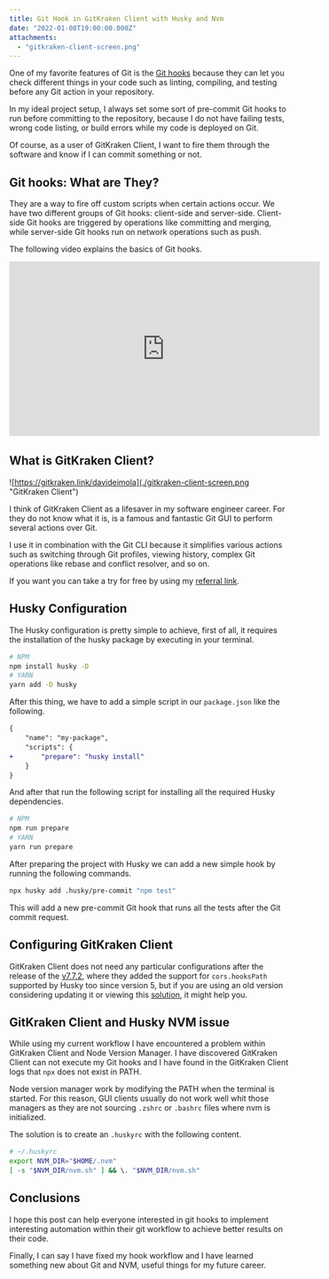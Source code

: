 ```yaml
---
title: Git Hook in GitKraken Client with Husky and Nvm
date: "2022-01-08T19:00:00.000Z"
attachments:
  - "gitkraken-client-screen.png"
---
```


One of my favorite features of Git is the [Git hooks](https://git-scm.com/book/en/v2/Customizing-Git-Git-Hooks) because they can let you check different things in your code such as linting, compiling, and testing before any Git action in your repository.

In my ideal project setup, I always set some sort of pre-commit Git hooks to run before committing to the repository, because I do not have failing tests, wrong code listing, or build errors while my code is deployed on Git.

Of course, as a user of GitKraken Client, I want to fire them through the software and know if I can commit something or not.

## Git hooks: What are They?

They are a way to fire off custom scripts when certain actions occur. We have two different groups of Git hooks: client-side and server-side. Client-side Git hooks are triggered by operations like committing and merging, while server-side Git hooks run on network operations such as push.

The following video explains the basics of Git hooks.

<iframe width="560" height="315" src="https://www.youtube.com/embed/ZZgyILr-TjA" title="YouTube video player" frameborder="0" allow="accelerometer; autoplay; clipboard-write; encrypted-media; gyroscope; picture-in-picture" allowfullscreen></iframe>

## What is GitKraken Client?

![https://gitkraken.link/davideimola](./gitkraken-client-screen.png "GitKraken Client")

I think of GitKraken Client as a lifesaver in my software engineer career. For they do not know what it is, is a famous and fantastic Git GUI to perform several actions over Git.

I use it in combination with the Git CLI because it simplifies various actions such as switching through Git profiles, viewing history, complex Git operations like rebase and conflict resolver, and so on.

If you want you can take a try for free by using my [referral link](https://gitkraken.link/davideimola).

## Husky Configuration

The Husky configuration is pretty simple to achieve, first of all, it requires the installation of the husky package by executing in your terminal.

```bash
# NPM
npm install husky -D
# YARN
yarn add -D husky
```

After this thing, we have to add a simple script in our `package.json` like the following.

```diff
{
	"name": "my-package",
	"scripts": {
+		"prepare": "husky install"
	}
}
```

And after that run the following script for installing all the required Husky dependencies.

```bash
# NPM
npm run prepare
# YARN
yarn run prepare
```

After preparing the project with Husky we can add a new simple hook by running the following commands.

```bash
npx husky add .husky/pre-commit "npm test"
```

This will add a new pre-commit Git hook that runs all the tests after the Git commit request.

## Configuring GitKraken Client

GitKraken Client does not need any particular configurations after the release of the [v7.7.2](https://support.gitkraken.com/release-notes/7x/#version-772), where they added the support for `cors.hooksPath` supported by Husky too since version 5, but if you are using an old version considering updating it or viewing this [solution](https://github.com/typicode/husky/issues/875), it might help you.

## GitKraken Client and Husky NVM issue

While using my current workflow I have encountered a problem within GitKraken Client and Node Version Manager. I have discovered GitKraken Client can not execute my Git hooks and I have found in the GitKraken Client logs that `npx` does not exist in PATH.

Node version manager work by modifying the PATH when the terminal is started. For this reason, GUI clients usually do not work well whit those managers as they are not sourcing `.zshrc` or `.bashrc` files where nvm is initialized.

The solution is to create an `.huskyrc` with the following content.

```bash
# ~/.huskyrc
export NVM_DIR="$HOME/.nvm"
[ -s "$NVM_DIR/nvm.sh" ] && \. "$NVM_DIR/nvm.sh"
```

## Conclusions

I hope this post can help everyone interested in git hooks to implement interesting automation within their git workflow to achieve better results on their code.

Finally, I can say I have fixed my hook workflow and I have learned something new about Git and NVM, useful things for my future career.
